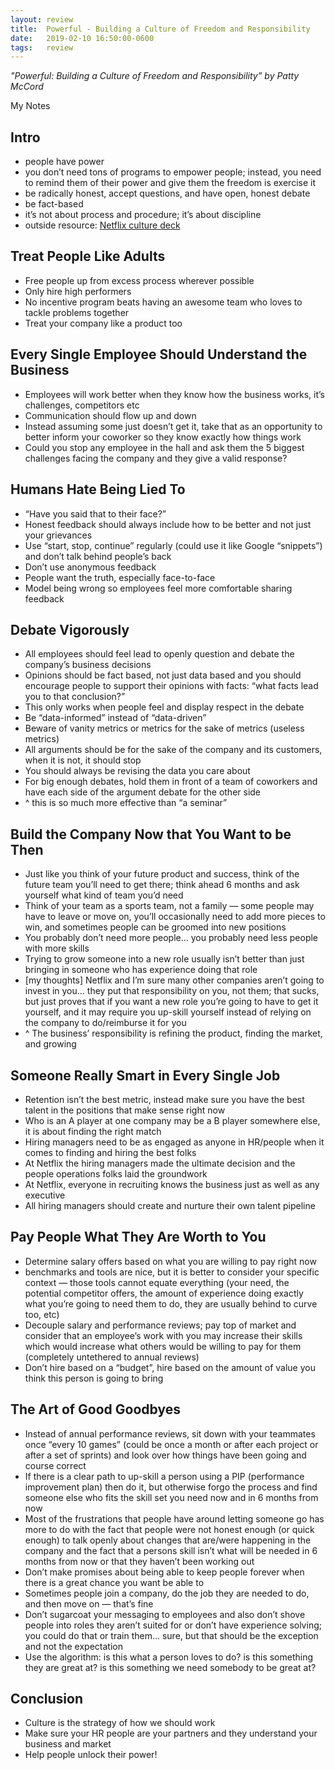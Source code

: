 ```yaml
---
layout: review
title:  Powerful - Building a Culture of Freedom and Responsibility
date:   2019-02-10 16:50:00-0600
tags:   review
---
```


_"Powerful: Building a Culture of Freedom and Responsibility” by Patty McCord_

My Notes

## Intro

- people have power
- you don’t need tons of programs to empower people; instead, you need to remind them of their power and give them the freedom is exercise it
- be radically honest, accept questions, and have open, honest debate
- be fact-based
- it’s not about process and procedure; it’s about discipline
- outside resource: [Netflix culture deck](https://jobs.netflix.com/culture)

## Treat People Like Adults

- Free people up from excess process wherever possible
- Only hire high performers
- No incentive program beats having an awesome team who loves to tackle problems together
- Treat your company like a product too

## Every Single Employee Should Understand the Business

- Employees will work better when they know how the business works, it’s challenges, competitors etc
- Communication should flow up and down
- Instead assuming some just doesn’t get it, take that as an opportunity to better inform your coworker so they know exactly how things work
- Could you stop any employee in the hall and ask them the 5 biggest challenges facing the company and they give a valid response?

## Humans Hate Being Lied To

- “Have you said that to their face?”
- Honest feedback should always include how to be better and not just your grievances
- Use “start, stop, continue” regularly (could use it like Google “snippets”) and don’t talk behind people’s back
- Don’t use anonymous feedback
- People want the truth, especially face-to-face
- Model being wrong so employees feel more comfortable sharing feedback

## Debate Vigorously

- All employees should feel lead to openly question and debate the company’s business decisions
- Opinions should be fact based, not just data based and you should encourage people to support their opinions with facts: “what facts lead you to that conclusion?”
- This only works when people feel and display respect in the debate
- Be “data-informed” instead of “data-driven”
- Beware of vanity metrics or metrics for the sake of metrics (useless metrics)
- All arguments should be for the sake of the company and its customers, when it is not, it should stop
- You should always be revising the data you care about
- For big enough debates, hold them in front of a team of coworkers and have each side of the argument debate for the other side
- ^ this is so much more effective than “a seminar”

## Build the Company Now that You Want to be Then

- Just like you think of your future product and success, think of the future team you’ll need to get there; think ahead 6 months and ask yourself what kind of team you’d need
- Think of your team as a sports team, not a family — some people may have to leave or move on, you’ll occasionally need to add more pieces to win, and sometimes people can be groomed into new positions
- You probably don’t need more people... you probably need less people with more skills
- Trying to grow someone into a new role usually isn’t better than just bringing in someone who has experience doing that role
- [my thoughts] Netflix and I’m sure many other companies aren’t going to invest in you... they put that responsibility on you, not them; that sucks, but just proves that if you want a new role you’re going to have to get it yourself, and it may require you up-skill yourself instead of relying on the company to do/reimburse it for you
- ^ The business’ responsibility is refining the product, finding the market, and growing

## Someone Really Smart in Every Single Job

- Retention isn’t the best metric, instead make sure you have the best talent in the positions that make sense right now
- Who is an A player at one company may be a B player somewhere else, it is about finding the right match
- Hiring managers need to be as engaged as anyone in HR/people when it comes to finding and hiring the best folks
- At Netflix the hiring managers made the ultimate decision and the people operations folks laid the groundwork
- At Netflix, everyone in recruiting knows the business just as well as any executive
- All hiring managers should create and nurture their own talent pipeline

## Pay People What They Are Worth to You

- Determine salary offers based on what you are willing to pay right now
- benchmarks and tools are nice, but it is better to consider your specific context — those tools cannot equate everything (your need, the potential competitor offers, the amount of experience doing exactly what you’re going to need them to do, they are usually behind to curve too, etc)
- Decouple salary and performance reviews; pay top of market and consider that an employee’s work with you may increase their skills which would increase what others would be willing to pay for them (completely untethered to annual reviews)
- Don’t hire based on a “budget”, hire based on the amount of value you think this person is going to bring

## The Art of Good Goodbyes

- Instead of annual performance reviews, sit down with your teammates once “every 10 games” (could be once a month or after each project or after a set of sprints) and look over how things have been going and course correct
- If there is a clear path to up-skill a person using a PIP (performance improvement plan) then do it, but otherwise forgo the process and find someone else who fits the skill set you need now and in 6 months from now
- Most of the frustrations that people have around letting someone go has more to do with the fact that people were not honest enough (or quick enough) to talk openly about changes that are/were happening in the company and the fact that a persons skill isn’t what will be needed in 6 months from now or that they haven’t been working out
- Don’t make promises about being able to keep people forever when there is a great chance you want be able to
- Sometimes people join a company, do the job they are needed to do, and then move on — that’s fine
- Don’t sugarcoat your messaging to employees and also don’t shove people into roles they aren’t suited for or don’t have experience solving; you could do that or train them... sure, but that should be the exception and not the expectation
- Use the algorithm: is this what a person loves to do? is this something they are great at? is this something we need somebody to be great at?

## Conclusion

- Culture is the strategy of how we should work
- Make sure your HR people are your partners and they understand your business and market
- Help people unlock their power!
